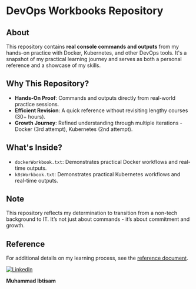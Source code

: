 # DevOps Workbooks Repository

## About

This repository contains **real console commands and outputs** from my hands-on practice with Docker, Kubernetes, and other DevOps tools. It's a snapshot of my practical learning journey and serves as both a personal reference and a showcase of my skills.

## Why This Repository?

- **Hands-On Proof**: Commands and outputs directly from real-world practice sessions.
- **Efficient Revision**: A quick reference without revisiting lengthy courses (30+ hours).
- **Growth Journey**: Refined understanding through multiple iterations - Docker (3rd attempt), Kubernetes (2nd attempt).

## What's Inside?

- `dockerWorkbook.txt`: Demonstrates practical Docker workflows and real-time outputs.
- `k8sWorkbook.txt`: Demonstrates practical Kubernetes workflows and real-time outputs.

## Note

This repository reflects my determination to transition from a non-tech background to IT. It’s not just about commands - it’s about commitment and growth.

## Reference

For additional details on my learning process, see the [reference document](https://docs.google.com/document/d/1Off4JKP9inClZmHrigAjfO3VnLMBmD8K3ebfpvVdy1I/edit?usp=sharing).


<p align="left">
<a href="https://linkedin.com/in/ibtisamops" target="blank"><img src="https://img.shields.io/badge/-LinkedIn-%230077B5?style=for-the-badge&logo=linkedin&logoColor=white" alt="LinkedIn" /></a>
</p>

**Muhammad Ibtisam**
